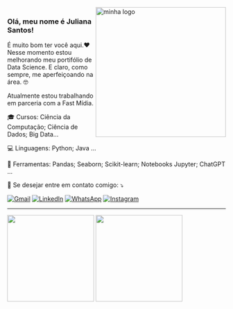 <img src="https://github.com/julianasodata/julianasodata/blob/main/minha_logo.png" alt="minha logo" min-width="300px" max-width="300px" width="300px" align="right">

### Olá, meu nome é Juliana Santos!

<p align="left"> 
  É muito bom ter você aqui.❤️
  Nesse momento estou melhorando meu portifólio de Data Science. E claro, como sempre, me aperfeiçoando na área. 🤓
</p>

<p>Atualmente estou trabalhando em parceria com a Fast Mídia. <br/>

<p align="left">
  🎓 Cursos: Ciência da Computação; Ciência de Dados; Big Data...
</p>

<p align="left">
  💻 Linguagens: Python; Java ...
</p>

<p align="left">
  💼 Ferramentas: Pandas; Seaborn; Scikit-learn; Notebooks Jupyter; ChatGPT ...
</p>

<p align="left">
  💌 Se desejar entre em contato comigo: ⤵️
</p>


<p align="left">
  <a href="mailto:juliana.snto.oliveira@gmail.com" target="_blank" rel="noreferrer noopener" title="Gmail">
  <img src="https://img.shields.io/badge/-Gmail-FF0000?style=flat-square&labelColor=FF0000&logo=gmail&logoColor=white" alt="Gmail" class="link_thumb"/></a>
  <a href="https://www.linkedin.com/in/juliana-santos-4a967873" target="_blank" rel="noreferrer noopener" title="LinkedIn">
  <img src="https://img.shields.io/badge/-Linkedin-0e76a8?style=flat-square&logo=Linkedin&logoColor=white" alt="LinkedIn" class="link_thumb"/></a>
  <a href="https://wa.me/5544988314633" target="_blank" rel="noreferrer noopener" title="WhatsApp">
  <img src="https://img.shields.io/badge/-WhatsApp-25d366?style=flat-square&labelColor=25d366&logo=whatsapp&logoColor=white" alt="WhatsApp" class="link_thumb"/></a>
  <a href="https://www.instagram.com/datapearl?igsh=MTV5NG10Z3ozdHh1dw" target="_blank" rel="noreferrer noopener" title="Instagram" >
  <img src="https://img.shields.io/badge/-Instagram-DF0174?style=flat-square&labelColor=DF0174&logo=instagram&logoColor=white" alt="Instagram" class="link_thumb"/></a>
</p>

----

<div align = "left">
<img height = "200em" src="https://github-readme-stats.vercel.app/api/top-langs/?username=julianasodata&show_icons=true&theme=github_dark_dimmed&count_private=true"/>
<img height = "200em" src="https://github-readme-stats.vercel.app/api?username=julianasodata&show_icons=true&show_icons=true&theme=github_dark_dimmed&count_private=true" />
</div>

